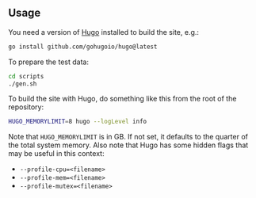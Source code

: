

## Usage

You need a version of [Hugo](https://gohugo.io/) installed to build the site, e.g.:

```bash
go install github.com/gohugoio/hugo@latest
```

To prepare the test data:

```bash
cd scripts
./gen.sh
```

To build the site with Hugo, do something like this from the root of the repository:

```bash
HUGO_MEMORYLIMIT=8 hugo --logLevel info
```

Note that `HUGO_MEMORYLIMIT` is in GB. If not set, it defaults to the quarter of the total system memory. Also note that Hugo has some hidden flags that may be useful in this context:

* `--profile-cpu=<filename>`
* `--profile-mem=<filename>`
* `--profile-mutex=<filename>`
